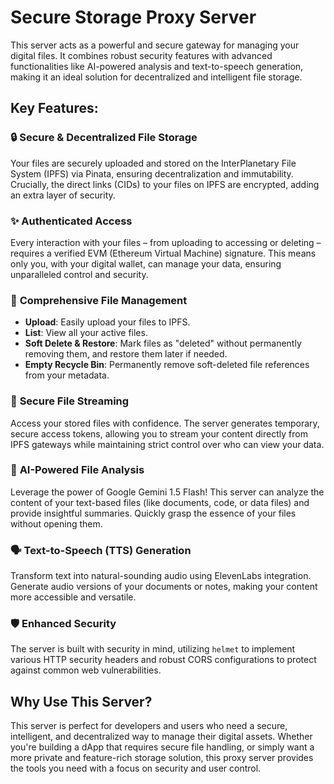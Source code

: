 # Secure Storage Proxy Server

This server acts as a powerful and secure gateway for managing your digital files. It combines robust security features with advanced functionalities like AI-powered analysis and text-to-speech generation, making it an ideal solution for decentralized and intelligent file storage.

## Key Features:

### 🔒 **Secure & Decentralized File Storage**
Your files are securely uploaded and stored on the InterPlanetary File System (IPFS) via Pinata, ensuring decentralization and immutability. Crucially, the direct links (CIDs) to your files on IPFS are encrypted, adding an extra layer of security.

### ✨ **Authenticated Access**
Every interaction with your files – from uploading to accessing or deleting – requires a verified EVM (Ethereum Virtual Machine) signature. This means only you, with your digital wallet, can manage your data, ensuring unparalleled control and security.

### 📂 **Comprehensive File Management**
- **Upload**: Easily upload your files to IPFS.
- **List**: View all your active files.
- **Soft Delete & Restore**: Mark files as "deleted" without permanently removing them, and restore them later if needed.
- **Empty Recycle Bin**: Permanently remove soft-deleted file references from your metadata.

### 🚀 **Secure File Streaming**
Access your stored files with confidence. The server generates temporary, secure access tokens, allowing you to stream your content directly from IPFS gateways while maintaining strict control over who can view your data.

### 🧠 **AI-Powered File Analysis**
Leverage the power of Google Gemini 1.5 Flash! This server can analyze the content of your text-based files (like documents, code, or data files) and provide insightful summaries. Quickly grasp the essence of your files without opening them.

### 🗣️ **Text-to-Speech (TTS) Generation**
Transform text into natural-sounding audio using ElevenLabs integration. Generate audio versions of your documents or notes, making your content more accessible and versatile.

### 🛡️ **Enhanced Security**
The server is built with security in mind, utilizing `helmet` to implement various HTTP security headers and robust CORS configurations to protect against common web vulnerabilities.

## Why Use This Server?

This server is perfect for developers and users who need a secure, intelligent, and decentralized way to manage their digital assets. Whether you're building a dApp that requires secure file handling, or simply want a more private and feature-rich storage solution, this proxy server provides the tools you need with a focus on security and user control.

